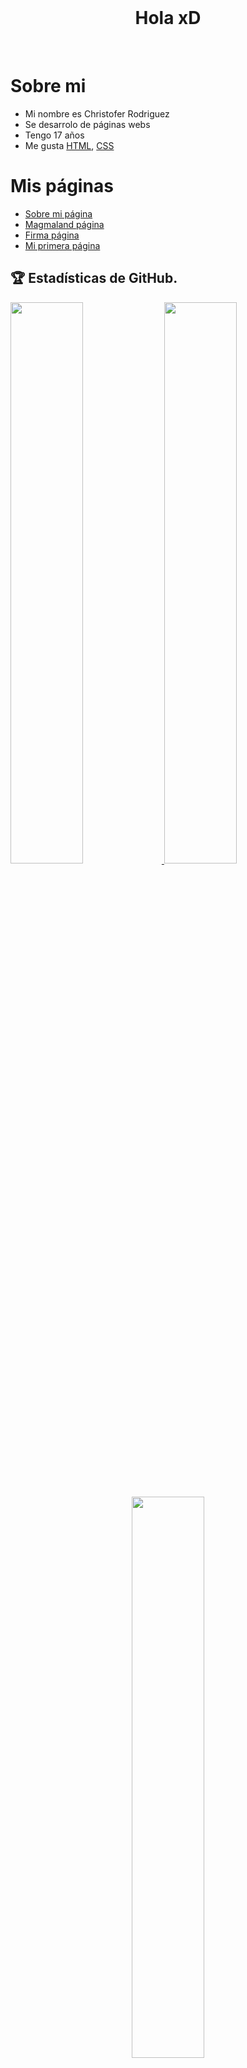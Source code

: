   <br>
  <h1 align="center"> Hola xD </h1>
  <br>
  
# **Sobre mi**

  - Mi nombre es Christofer Rodriguez 
  - Se desarrolo de páginas webs
  - Tengo 17 años
  - Me gusta  [HTML](https://es.wikipedia.org/wiki/HTML), [CSS](https://es.wikipedia.org/wiki/CSS)
  
  # **Mis páginas**
  
 
  - <a href="http://loco.locodescontrol.xyz" target="_blank">Sobre mi página</a>
  - <a href="http://magma.locodescontrol.xyz" target="_blank">Magmaland página</a>
  - <a href="http://firma.locodescontrol.xyz" target="_blank">Firma página</a>
  - <a href="http://web01.locodescontrol.xyz" target="_blank">Mi primera página</a>
  
  
## 🏆 Estadísticas de GitHub.
<a href="https://github.com/locodescontrol">
  <img src="https://github-readme-stats.vercel.app/api?username=locodescontrol&show_icons=true&theme=radical&locale=es"width="48%">
  <img src="https://github-readme-streak-stats.herokuapp.com?user=locodescontrol&theme=radical&locale=es"width="48%" >
  <h1 align="center">
  <img src="https://github-readme-stats.vercel.app/api/top-langs/?username=locodescontrol&langs_count=5&show_icons=true&theme=radical&locale=es"width="48%">
</a>
<h1 align="center>
<code><img height="20" alt="JavaScript" 
src="https://lenguajejs.com/javascript/logo.svg"
</code>
</code>
<code><img height="20" alt="HTML" 
src="https://lenguajehtml.com/html/logo.svg">
</code>
<code><img height="20" alt="CSS" 
src="https://lenguajecss.com/css/align="center">
</code>
<code><img height="20" alt="JavaScript" 
src="https://lenguajejs.com/javascript/logo.svg">
</code>
</h1>
